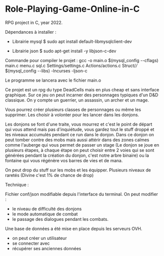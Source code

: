 # Role-Playing-Game-Online-in-C
RPG project in C, year 2022.

Dépendances à installer :

- Librairie mysql
$ sudo apt install default-libmysqlclient-dev

- Librairie json
$ sudo apt-get install -y libjson-c-dev

Commande pour compiler le projet :
gcc -o main.o $(mysql_config --cflags) main.c menu.c sql.c Settings/settings.c Actions/actions.c Struct/*/* $(mysql_config --libs) -lncurses -ljson-c

Le programme se lancera avec le fichier main.o


Ce projet est un rpg du type DeadCells mais en plus cheap et sans interface graphique. Sur ce jeu on peut incarner des personnages typiques d'un D&D classique.
On y compte un guerrier, un assassin, un archer et un mage.

Vous pourrez créer plusieurs classes de personnages ou même les supprimer. Les choisir à volonter pour les lancer dans les donjons.

Les donjons se font d'une traite, vous mourrez et c'est le point de départ qui vous attend mais pas d'inquiétude, vous gardez tout le stuff droppé et les niveaux accumulés pendant ce run dans le donjon. Dans ce donjon on peut tomber contre des mobs mais aussi attérir dans des zones calmes comme l'auberge qui vous permet de passer un stage (Le donjon se joue en plusieurs étapes, à chaque étape on peut choisir entre 2 voies qui se sont générées pendant la création du donjon, c'est notre arbre binaire) ou la fontaine qui vous régénère vos barres de vies et de mana.

On peut drop du stuff sur les mobs et les équipper. Plusieurs niveaux de raretés (Divine c'est 1% de chance de drop)

Technique :

Fichier conf/json modifiable depuis l'interface du terminal. On peut modifier :
- le niveau de difficulté des donjons
- le mode automatique de combat 
- le passage des dialogues pendant les combats.

Une base de données a été mise en place depuis les serveurs OVH.
- on peut créer un utilisateur
- se connecter avec
- récupérer ses anciennes données 




